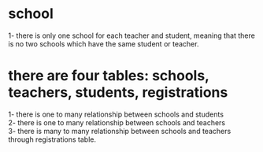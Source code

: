 # school
1- there is only one school for each teacher and student, meaning that there is no two schools which have the same student or teacher.
# there are four tables: schools, teachers, students, registrations 
1- there is one to many relationship between schools and students\
2- there is one to many relationship between schools and teachers\
3- there is many to many relationship between schools and teachers through registrations table.
